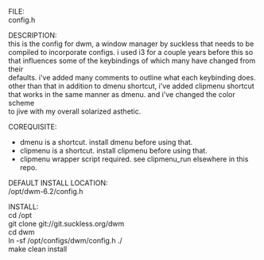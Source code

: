 FILE:  
config.h  

DESCRIPTION:  
this is the config for dwm, a window manager by suckless that needs to be  
compiled to incorporate configs. i used i3 for a couple years before this so  
that influences some of the keybindings of which many have changed from their  
defaults. i've added many comments to outline what each keybinding does.  
other than that in addition to dmenu shortcut, i've added clipmenu shortcut  
that works in the same manner as dmenu. and i've changed the color scheme  
to jive with my overall solarized asthetic.  

COREQUISITE:  
* dmenu is a shortcut. install dmenu before using that.  
* clipmenu is a shortcut. install clipmenu before using that.  
* clipmenu wrapper script required. see clipmenu_run elsewhere in this repo.  

DEFAULT INSTALL LOCATION:  
/opt/dwm-6.2/config.h   

INSTALL:  
cd /opt  
git clone git://git.suckless.org/dwm  
cd dwm  
ln -sf /opt/configs/dwm/config.h ./  
make clean install  

